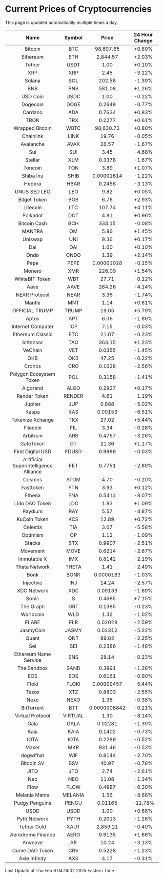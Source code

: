 # Current Prices of Cryptocurrencies
This page is updated automatically multiple times a day.

| Name | Symbol | Price | 24 Hour Change |
| :---: |:---:| :---: | :---: |
| Bitcoin | BTC | 98,697.65 | +0.80% |
| Ethereum | ETH | 2,844.57 | +2.03% |
| Tether | USDT | 1.00 | +0.10% |
| XRP | XRP | 2.45 | -3.22% |
| Solana | SOL | 202.58 | -1.39% |
| BNB | BNB | 581.08 | +1.26% |
| USD Coin | USDC | 1.00 | -0.22% |
| Dogecoin | DOGE | 0.2649 | -0.77% |
| Cardano | ADA | 0.7634 | +0.83% |
| TRON | TRX | 0.2277 | +0.61% |
| Wrapped Bitcoin | WBTC | 98,630.73 | +0.80% |
| Chainlink | LINK | 19.76 | -0.05% |
| Avalanche | AVAX | 26.57 | -1.67% |
| Sui | SUI | 3.45 | -4.68% |
| Stellar | XLM | 0.3378 | -1.67% |
| Toncoin | TON | 3.89 | +1.07% |
| Shiba Inu | SHIB | 0.00001614 | -1.22% |
| Hedera | HBAR | 0.2456 | -3.13% |
| UNUS SED LEO | LEO | 9.82 | +0.05% |
| Bitget Token | BGB | 6.76 | +2.93% |
| Litecoin | LTC | 107.74 | +4.11% |
| Polkadot | DOT | 4.81 | +0.96% |
| Bitcoin Cash | BCH | 333.15 | -0.08% |
| MANTRA | OM | 5.96 | +1.45% |
| Uniswap | UNI | 9.36 | +0.17% |
| Dai | DAI | 1.00 | +0.10% |
| Ondo | ONDO | 1.39 | +2.14% |
| Pepe | PEPE | 0.00001028 | -0.15% |
| Monero | XMR | 226.09 | +1.54% |
| WhiteBIT Token | WBT | 27.71 | -0.12% |
| Aave | AAVE | 264.26 | -4.14% |
| NEAR Protocol | NEAR | 3.36 | -1.74% |
| Mantle | MNT | 1.14 | +0.61% |
| OFFICIAL TRUMP | TRUMP | 19.05 | +5.79% |
| Aptos | APT | 6.06 | -1.86% |
| Internet Computer | ICP | 7.15 | -0.03% |
| Ethereum Classic | ETC | 21.07 | -0.23% |
| bittensor | TAO | 363.15 | +1.23% |
| VeChain | VET | 0.0355 | -1.45% |
| OKB | OKB | 47.25 | -0.22% |
| Cronos | CRO | 0.1028 | -2.56% |
| Polygon Ecosystem Token | POL | 0.3158 | -1.41% |
| Algorand | ALGO | 0.2927 | +0.17% |
| Render Token | RENDER | 4.61 | -1.19% |
| Jupiter | JUP | 0.888 | -5.02% |
| Kaspa | KAS | 0.09153 | -6.51% |
| Tokenize Xchange | TKX | 27.02 | +5.44% |
| Filecoin | FIL | 3.34 | -0.28% |
| Arbitrum | ARB | 0.4767 | -3.26% |
| GateToken | GT | 21.36 | +1.17% |
| First Digital USD | FDUSD | 0.9989 | -0.03% |
| Artificial Superintelligence Alliance | FET | 0.7751 | -2.89% |
| Cosmos | ATOM | 4.70 | -0.20% |
| Fasttoken | FTN | 3.93 | +0.12% |
| Ethena | ENA | 0.5413 | -8.07% |
| Lido DAO Token | LDO | 1.83 | +1.09% |
| Raydium | RAY | 5.57 | -4.87% |
| KuCoin Token | KCS | 12.89 | +0.72% |
| Celestia | TIA | 3.07 | -5.58% |
| Optimism | OP | 1.12 | -1.09% |
| Stacks | STX | 0.9907 | -2.51% |
| Movement | MOVE | 0.6214 | -2.87% |
| Immutable X | IMX | 0.8142 | -2.19% |
| Theta Network | THETA | 1.41 | -2.49% |
| Bonk | BONK | 0.0000183 | -1.03% |
| Injective | INJ | 14.24 | -2.57% |
| XDC Network | XDC | 0.09133 | -1.69% |
| Sonic | S | 0.4685 | +7.15% |
| The Graph | GRT | 0.1385 | -0.23% |
| Worldcoin | WLD | 1.32 | -1.02% |
| FLARE | FLR | 0.02028 | -2.59% |
| JasmyCoin | JASMY | 0.02312 | -5.22% |
| Quant | QNT | 89.82 | -2.25% |
| Sei | SEI | 0.2386 | -1.48% |
| Ethereum Name Service | ENS | 28.14 | -0.23% |
| The Sandbox | SAND | 0.3991 | -1.28% |
| EOS | EOS | 0.6161 | -0.90% |
| Floki | FLOKI | 0.00009457 | -5.44% |
| Tezos | XTZ | 0.8803 | -2.55% |
| Nexo | NEXO | 1.38 | -0.38% |
| BitTorrent | BTT | 0.0000008842 | -0.21% |
| Virtual Protocol | VIRTUAL | 1.30 | -8.14% |
| Gala | GALA | 0.02281 | -1.39% |
| Kaia | KAIA | 0.1402 | -0.73% |
| IOTA | IOTA | 0.2289 | -0.52% |
| Maker | MKR | 931.46 | -0.53% |
| dogwifhat | WIF | 0.8144 | -2.70% |
| Bitcoin SV | BSV | 40.97 | -0.78% |
| JITO | JTO | 2.74 | -2.61% |
| Neo | NEO | 11.08 | -1.34% |
| Flow | FLOW | 0.4987 | -0.30% |
| Melania Meme | MELANIA | 1.56 | -8.68% |
| Pudgy Penguins | PENGU | 0.01165 | -12.78% |
| USDD | USDD | 1.00 | +0.68% |
| Pyth Network | PYTH | 0.2013 | -1.26% |
| Tether Gold | XAUT | 2,859.21 | -0.40% |
| Aerodrome Finance | AERO | 0.9135 | +1.66% |
| Arweave | AR | 10.24 | -3.13% |
| Curve DAO Token | CRV | 0.5228 | -1.23% |
| Axie Infinity | AXS | 4.17 | -0.31% |

Last Update at Thu Feb  6 04:16:02 2025 Eastern Time